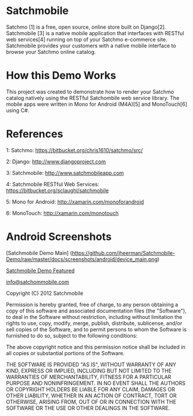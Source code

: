 Satchmobile
===============================

Satchmo [1] is a free, open source, online store built on Django[2].  Satchmobile [3] is a native mobile application that interfaces with RESTful web services[4] running on top of your Satchmo e-commerce site.  Satchmobile provides your customers with a native mobile interface to browse your Satchmo online catalog.  

How this Demo Works
===============================

This project was created to demonstrate how to render your Satchmo catalog natively using the RESTful Satchombile web service library.  The mobile apps were written in Mono for Android (M4A)[5] and MonoTouch[6] using C#.

References
===============================

1: Satchmo: https://bitbucket.org/chris1610/satchmo/src/

2: Django: http://www.djangoproject.com

3: Satchmobile: http://www.satchmobileapp.com

4: Satchmobile RESTful Web Services: https://bitbucket.org/sclaughl/satchmobile

5: Mono for Android: http://xamarin.com/monoforandroid

6: MonoTouch: http://xamarin.com/monotouch

Android Screenshots
===============================
[Satchmobile Demo Main] (https://github.com/jheerman/Satchmobile-Demo/raw/master/docs/screenshots/android/device_main.png)

[Satchmobile Demo Featured](https://github.com/jheerman/Satchmobile-Demo/raw/master/docs/screenshots/android/device_featured.png)

info@satchommobile.com

Copyright (C) 2012 Satchmobile

Permission is hereby granted, free of charge, to any person obtaining a copy of this software and associated documentation files (the "Software"), to deal in the Software without restriction, including without limitation the rights to use, copy, modify, merge, publish, distribute, sublicense, and/or sell copies of the Software, and to permit persons to whom the Software is furnished to do so, subject to the following conditions:

The above copyright notice and this permission notice shall be included in all copies or substantial portions of the Software.

THE SOFTWARE IS PROVIDED "AS IS", WITHOUT WARRANTY OF ANY KIND, EXPRESS OR IMPLIED, INCLUDING BUT NOT LIMITED TO THE WARRANTIES OF MERCHANTABILITY, FITNESS FOR A PARTICULAR PURPOSE AND NONINFRINGEMENT. IN NO EVENT SHALL THE AUTHORS OR COPYRIGHT HOLDERS BE LIABLE FOR ANY CLAIM, DAMAGES OR OTHER LIABILITY, WHETHER IN AN ACTION OF CONTRACT, TORT OR OTHERWISE, ARISING FROM, OUT OF OR IN CONNECTION WITH THE SOFTWARE OR THE USE OR OTHER DEALINGS IN THE SOFTWARE.


